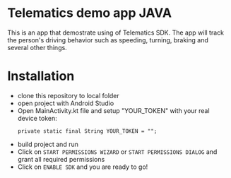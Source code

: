 # Telematics demo app JAVA

This is an app that demostrate using of Telematics SDK. The app will track the person's driving behavior such as speeding, turning, braking and several other things.

# Installation
  - clone this repository to local folder
  - open project with Android Studio
  - Open MainActivity.kt file and setup "YOUR_TOKEN" with your real device token:
    ```
    private static final String YOUR_TOKEN = "";
    ```   
  - build project and run
  - Click on `START PERMISSIONS WIZARD` or `START PERMISSIONS DIALOG` and grant all required permissions
  - Click on `ENABLE SDK` and you are ready to go!
